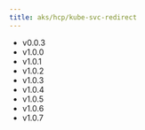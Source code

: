 ```yaml
---
title: aks/hcp/kube-svc-redirect
---
```

- v0.0.3
- v1.0.0
- v1.0.1
- v1.0.2
- v1.0.3
- v1.0.4
- v1.0.5
- v1.0.6
- v1.0.7

